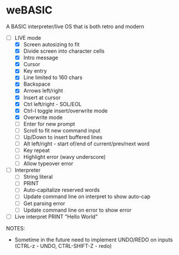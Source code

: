 # weBASIC
A BASIC interpreter/live OS that is both retro and modern

- [ ] LIVE mode
  - [x] Screen autosizing to fit
  - [x] Divide screen into character cells
  - [x] Intro message
  - [x] Cursor
  - [x] Key entry
  - [x] Line limited to 160 chars
  - [x] Backspace
  - [x] Arrows left/right
  - [x] Insert at cursor
  - [x] Ctrl left/right - SOL/EOL
  - [x] Ctrl-I toggle insert/overwrite mode
  - [x] Overwrite mode
  - [ ] Enter for new prompt
  - [ ] Scroll to fit new command input
  - [ ] Up/Down to insert buffered lines
  - [ ] Alt left/right - start of/end of current/prev/next word
  - [ ] Key repeat
  - [ ] Highlight error (wavy underscore)
  - [ ] Allow typeover error
- [ ] Interpreter
  - [ ] String literal
  - [ ] PRINT
  - [ ] Auto-capitalize reserved words
  - [ ] Update command line on interpret to show auto-cap
  - [ ] Get parsing error
  - [ ] Update command line on error to show error
- [ ] Live interpret PRINT "Hello World"

NOTES:
* Sometime in the future need to implement UNDO/REDO on inputs (CTRL-z - UNDO, CTRL-SHIFT-Z - redo)
